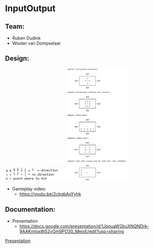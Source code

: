 # InputOutput

## Team:

- Ruben Dudink
- Wouter van Dompselaar

## Design:
<img src="https://github.com/GodlyHamster/InputOutput/blob/main/readmeImages/idea_1.png" width="200" title="cheese">
<img src="https://github.com/GodlyHamster/InputOutput/blob/main/readmeImages/idea_0.png" width="200" title="cheese">

- Gameplay video: 
  - https://youtu.be/2cbgbAsYyhk

## Documentation:
- Presentation
  - https://docs.google.com/presentation/d/1JqouaW2buXNQNDrk-9AAKmIox8t52yGm9PO30_MeixE/edit?usp=sharing

<a href="https://docs.google.com/presentation/d/1JqouaW2buXNQNDrk-9AAKmIox8t52yGm9PO30_MeixE/edit?usp=sharing">Presentation</a>
